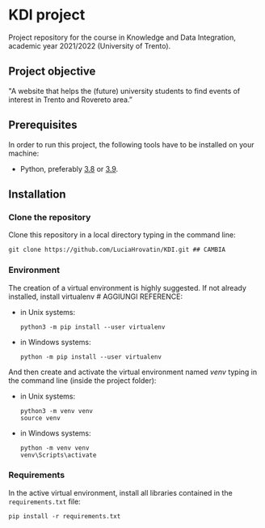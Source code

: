 # KDI project

Project repository for the course in Knowledge and Data Integration, academic year 2021/2022 (University of Trento). 

## Project objective 
"A website that helps the (future) university students to find events of interest in Trento and Rovereto area.” <br>

## Prerequisites 

In order to run this project, the following tools have to be installed on your machine: 
- Python, preferably [3.8](https://www.python.org/downloads/release/python-380/) or [3.9](https://www.python.org/downloads/release/python-390/).   

## Installation 

### Clone the repository 

Clone this repository in a local directory typing in the command line: 

```
git clone https://github.com/LuciaHrovatin/KDI.git ## CAMBIA 
```

### Environment 
The creation of a virtual environment is highly suggested. If not already installed, install virtualenv # AGGIUNGI REFERENCE:

- in Unix systems:
    ```
    python3 -m pip install --user virtualenv
    ```

- in Windows systems:
    ```
    python -m pip install --user virtualenv
    ```

And then create and activate the virtual environment named *venv* typing in the command line (inside the project folder): 

- in Unix systems:
    ```
    python3 -m venv venv
    source venv
    ```

- in Windows systems:
    ```
    python -m venv venv
    venv\Scripts\activate
    ```

### Requirements 

In the active virtual environment, install all libraries contained in the `requirements.txt` file:

```
pip install -r requirements.txt
```
